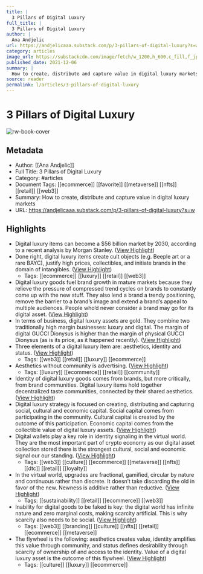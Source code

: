 ```yaml
---
title: |
  3 Pillars of Digital Luxury
full_title: |
  3 Pillars of Digital Luxury
author: |
  Ana Andjelic
url: https://andjelicaaa.substack.com/p/3-pillars-of-digital-luxury?s=w
category: articles
image_url: https://substackcdn.com/image/fetch/w_1200,h_600,c_fill,f_jpg,q_auto:good,fl_progressive:steep,g_auto/https%3A%2F%2Fbucketeer-e05bbc84-baa3-437e-9518-adb32be77984.s3.amazonaws.com%2Fpublic%2Fimages%2F885555bf-1be0-4620-b10b-869cef2736ad_1098x890.png
published_date: 2021-12-06
summary: |
  How to create, distribute and capture value in digital luxury markets
source: reader
permalink: l/articles/3-pillars-of-digital-luxury
---
```

# 3 Pillars of Digital Luxury

![rw-book-cover](https://substackcdn.com/image/fetch/w_1200,h_600,c_fill,f_jpg,q_auto:good,fl_progressive:steep,g_auto/https%3A%2F%2Fbucketeer-e05bbc84-baa3-437e-9518-adb32be77984.s3.amazonaws.com%2Fpublic%2Fimages%2F885555bf-1be0-4620-b10b-869cef2736ad_1098x890.png)

## Metadata
- Author: [[Ana Andjelic]]
- Full Title: 3 Pillars of Digital Luxury
- Category: #articles
- Document Tags: [[ecommerce]] [[favorite]] [[metaverse]] [[nfts]] [[retail]] [[web3]] 
- Summary: How to create, distribute and capture value in digital luxury markets
- URL: https://andjelicaaa.substack.com/p/3-pillars-of-digital-luxury?s=w

## Highlights
- Digital luxury items can become a $56 billion market by 2030, according to a recent analysis by Morgan Stanley. ([View Highlight](https://read.readwise.io/read/01h98nwnqm3mkeperghfyem218))
- Done right, digital luxury items create cult objects (e.g. Beeple art or a rare BAYC), justify high prices, collectibles, and initiate brands in the domain of intangibles. ([View Highlight](https://read.readwise.io/read/01h98nx5akmf4dsfwts4rkw964))
    - Tags: [[ecommerce]] [[luxury]] [[retail]] [[web3]] 
- Digital luxury goods fuel brand growth in mature markets because they relieve the pressure of compressed trend cycles on brands to constantly come up with the new stuff. They also lend a brand a trendy positioning, remove the barrier to a brand’s image and extend a brand’s appeal to multiple audiences. People who’d never consider a brand may go for its digital asset. ([View Highlight](https://read.readwise.io/read/01h98nxppgcgr43qs8t1pn0krq))
- In terms of business, digital luxury assets are gold. They combine two traditionally high margin businesses: luxury and digital. The margin of digital GUCCI Dionysus is higher than the margin of physical GUCCI Dionysus (as is its price, as it happened recently). ([View Highlight](https://read.readwise.io/read/01h98nyj0fyejd37hp5qajzm1b))
- Three elements of a digital luxury item are: aesthetics, identity and status. ([View Highlight](https://read.readwise.io/read/01h98nysqznhfanbfccqshmfk5))
    - Tags: [[web3]] [[retail]] [[luxury]] [[ecommerce]] 
- Aesthetics without community is advertising. ([View Highlight](https://read.readwise.io/read/01h98p0hg98vw1t8jd1gbkczh1))
    - Tags: [[luxury]] [[ecommerce]] [[retail]] [[community]] 
- Identity of digital luxury goods comes from brands, but more critically, from brand communities. Digital luxury items hold together decentralized taste communities, connected by their shared aesthetics. ([View Highlight](https://read.readwise.io/read/01h98p1h9kfn14h3yxmptjpzdv))
- Digital luxury strategy is focused on creating, distributing and capturing social, cultural and economic capital. Social capital comes from participating in the community. Cultural capital is created by the outcome of this participation. Economic capital comes from the collectible value of digital luxury assets. ([View Highlight](https://read.readwise.io/read/01h98p1y9grb2fjdmpe4g7x3f8))
- Digital wallets play a key role in identity signaling in the virtual world. They are the most important part of crypto economy as our digital asset collection stored there is the strongest cultural, social and economic signal our our standing. ([View Highlight](https://read.readwise.io/read/01h98p3ea3pamx5gd4wpfm0ftx))
    - Tags: [[web3]] [[culture]] [[ecommerce]] [[metaverse]] [[nfts]] [[dtc]] [[retail]] [[loyalty]] 
- In the virtual world, upgrades are fractional, gamified, circular by nature and continuous rather than discrete. It doesn’t take discarding the old in favor of the new. Newness is additive rather than reductive. ([View Highlight](https://read.readwise.io/read/01h98p474c4sxr2x7wmdchyd41))
    - Tags: [[sustainability]] [[retail]] [[ecommerce]] [[web3]] 
- Inability for digital goods to be faked is key: the digital world has infinite nature and zero marginal costs, making scarcity artificial. This is why scarcity also needs to be social. ([View Highlight](https://read.readwise.io/read/01h98p6qaen5q63e78hhff0q08))
    - Tags: [[web3]] [[branding]] [[culture]] [[nfts]] [[retail]] [[ecommerce]] [[metaverse]] 
- The flywheel is the following: aesthetics creates value, identity amplifies this value through community, and status defines desirability through scarcity of ownership of and access to the identity. Value of a digital luxury asset is the outcome of this flywheel. ([View Highlight](https://read.readwise.io/read/01h98p7qrv03s437y5crdfnbn6))
    - Tags: [[culture]] [[luxury]] [[ecommerce]] 


